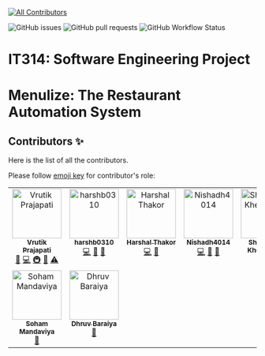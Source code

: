 [![All Contributors](https://img.shields.io/github/all-contributors/vrutik2809/IT314_project_14?color=blue)](#contributors)

![GitHub issues](https://img.shields.io/github/issues/vrutik2809/IT314_project_14)
![GitHub pull requests](https://img.shields.io/github/issues-pr/vrutik2809/IT314_project_14?logo=git)
![GitHub Workflow Status](https://img.shields.io/github/actions/workflow/status/vrutik2809/IT314_project_14/run_eslint_backend.yml?label=GitHub%20Workflows&logo=github)

# IT314: Software Engineering Project

# Menulize: The Restaurant Automation System

## Contributors ✨
Here is the list of all the contributors.

Please follow [emoji key](https://allcontributors.org/docs/en/emoji-key) for contributor's role:

<!-- ALL-CONTRIBUTORS-LIST:START - Do not remove or modify this section -->
<!-- prettier-ignore-start -->
<!-- markdownlint-disable -->
<table>
  <tbody>
    <tr>
      <td align="center" valign="top" width="14.28%"><a href="https://github.com/vrutik2809"><img src="https://avatars.githubusercontent.com/u/74986666?v=4?s=100" width="100px;" alt="Vrutik Prajapati"/><br /><sub><b>Vrutik Prajapati</b></sub></a><br /><a href="#projectManagement-vrutik2809" title="Project Management">📆</a> <a href="https://github.com/vrutik2809/IT314_project_14/commits?author=vrutik2809" title="Code">💻</a> <a href="#infra-vrutik2809" title="Infrastructure (Hosting, Build-Tools, etc)">🚇</a> <a href="#maintenance-vrutik2809" title="Maintenance">🚧</a> <a href="https://github.com/vrutik2809/IT314_project_14/commits?author=vrutik2809" title="Tests">⚠️</a></td>
      <td align="center" valign="top" width="14.28%"><a href="https://github.com/harshb0310"><img src="https://avatars.githubusercontent.com/u/77343146?v=4?s=100" width="100px;" alt="harshb0310"/><br /><sub><b>harshb0310</b></sub></a><br /><a href="https://github.com/vrutik2809/IT314_project_14/commits?author=harshb0310" title="Code">💻</a> <a href="#maintenance-harshb0310" title="Maintenance">🚧</a> <a href="#design-harshb0310" title="Design">🎨</a></td>
      <td align="center" valign="top" width="14.28%"><a href="https://github.com/hdt003"><img src="https://avatars.githubusercontent.com/u/95112264?v=4?s=100" width="100px;" alt="Harshal Thakor"/><br /><sub><b>Harshal Thakor</b></sub></a><br /><a href="https://github.com/vrutik2809/IT314_project_14/commits?author=hdt003" title="Code">💻</a> <a href="#design-hdt003" title="Design">🎨</a></td>
      <td align="center" valign="top" width="14.28%"><a href="https://github.com/Nishadh4014"><img src="https://avatars.githubusercontent.com/u/74643042?v=4?s=100" width="100px;" alt="Nishadh4014"/><br /><sub><b>Nishadh4014</b></sub></a><br /><a href="https://github.com/vrutik2809/IT314_project_14/commits?author=Nishadh4014" title="Code">💻</a> <a href="#ideas-Nishadh4014" title="Ideas, Planning, & Feedback">🤔</a> <a href="#design-Nishadh4014" title="Design">🎨</a></td>
      <td align="center" valign="top" width="14.28%"><a href="https://github.com/Shreyansh-Khemesara"><img src="https://avatars.githubusercontent.com/u/77277744?v=4?s=100" width="100px;" alt="Shreyansh Khemesara"/><br /><sub><b>Shreyansh Khemesara</b></sub></a><br /><a href="https://github.com/vrutik2809/IT314_project_14/commits?author=Shreyansh-Khemesara" title="Code">💻</a> <a href="#ideas-Shreyansh-Khemesara" title="Ideas, Planning, & Feedback">🤔</a></td>
      <td align="center" valign="top" width="14.28%"><a href="https://github.com/pulkit87"><img src="https://avatars.githubusercontent.com/u/124185429?v=4?s=100" width="100px;" alt="pulkit87"/><br /><sub><b>pulkit87</b></sub></a><br /><a href="https://github.com/vrutik2809/IT314_project_14/commits?author=pulkit87" title="Documentation">📖</a></td>
      <td align="center" valign="top" width="14.28%"><a href="https://github.com/krunal-78"><img src="https://avatars.githubusercontent.com/u/77279344?v=4?s=100" width="100px;" alt="krunal-78"/><br /><sub><b>krunal-78</b></sub></a><br /><a href="https://github.com/vrutik2809/IT314_project_14/commits?author=krunal-78" title="Code">💻</a> <a href="#ideas-krunal-78" title="Ideas, Planning, & Feedback">🤔</a> <a href="#data-krunal-78" title="Data">🔣</a></td>
    </tr>
    <tr>
      <td align="center" valign="top" width="14.28%"><a href="https://www.linkedin.com/in/soham-mandaviya-05a0b3223/"><img src="https://avatars.githubusercontent.com/u/101919439?v=4?s=100" width="100px;" alt="Soham Mandaviya"/><br /><sub><b>Soham Mandaviya</b></sub></a><br /><a href="https://github.com/vrutik2809/IT314_project_14/commits?author=MrAchiever" title="Documentation">📖</a></td>
      <td align="center" valign="top" width="14.28%"><a href="https://github.com/DhruvBar"><img src="https://avatars.githubusercontent.com/u/124247747?v=4?s=100" width="100px;" alt="Dhruv Baraiya"/><br /><sub><b>Dhruv Baraiya</b></sub></a><br /><a href="https://github.com/vrutik2809/IT314_project_14/commits?author=DhruvBar" title="Documentation">📖</a></td>
    </tr>
  </tbody>
</table>

<!-- markdownlint-restore -->
<!-- prettier-ignore-end -->

<!-- ALL-CONTRIBUTORS-LIST:END -->

